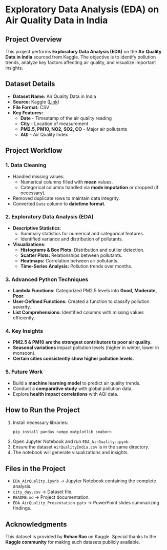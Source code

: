 # **Exploratory Data Analysis (EDA) on Air Quality Data in India**

## **Project Overview**
This project performs **Exploratory Data Analysis (EDA)** on the **Air Quality Data in India** sourced from Kaggle. The objective is to identify pollution trends, analyze key factors affecting air quality, and visualize important insights.

## **Dataset Details**
- **Dataset Name:** Air Quality Data in India
- **Source:** Kaggle ([Link](https://www.kaggle.com/datasets/rohanrao/air-quality-data-in-india))
- **File Format:** CSV
- **Key Features:**
  - **Date** - Timestamp of the air quality reading
  - **City** - Location of measurement
  - **PM2.5, PM10, NO2, SO2, CO** - Major air pollutants
  - **AQI** - Air Quality Index

## **Project Workflow**
### **1. Data Cleaning**
- Handled missing values:
  - Numerical columns filled with **mean** values.
  - Categorical columns handled via **mode imputation** or dropped (if necessary).
- Removed duplicate rows to maintain data integrity.
- Converted `Date` column to **datetime format**.

### **2. Exploratory Data Analysis (EDA)**
- **Descriptive Statistics**:
  - Summary statistics for numerical and categorical features.
  - Identified variance and distribution of pollutants.
- **Visualizations**:
  - **Histograms & Box Plots:** Distribution and outlier detection.
  - **Scatter Plots:** Relationships between pollutants.
  - **Heatmaps:** Correlation between air pollutants.
  - **Time-Series Analysis:** Pollution trends over months.

### **3. Advanced Python Techniques**
- **Lambda Functions:** Categorized PM2.5 levels into **Good, Moderate, Poor**.
- **User-Defined Functions:** Created a function to classify pollution severity.
- **List Comprehensions:** Identified columns with missing values efficiently.

### **4. Key Insights**
- **PM2.5 & PM10 are the strongest contributors to poor air quality.**
- **Seasonal variations** impact pollution levels (higher in winter, lower in monsoon).
- **Certain cities consistently show higher pollution levels.**

### **5. Future Work**
- Build a **machine learning model** to predict air quality trends.
- Conduct a **comparative study** with global pollution data.
- Explore **health impact correlations** with AQI data.

## **How to Run the Project**
1. Install necessary libraries:
   ```bash
   pip install pandas numpy matplotlib seaborn
   ```
2. Open Jupyter Notebook and run `EDA_AirQuality.ipynb`.
3. Ensure the dataset `AirQualityIndia.csv` is in the same directory.
4. The notebook will generate visualizations and insights.

## **Files in the Project**
- `EDA_AirQuality.ipynb` → Jupyter Notebook containing the complete analysis.
- `city_day.csv` → Dataset file.
- `README.md` → Project documentation.
- `EDA_AirQuality_Presentation.pptx` → PowerPoint slides summarizing findings.

## **Acknowledgments**
This dataset is provided by **Rohan Rao** on Kaggle. Special thanks to the **Kaggle community** for making such datasets publicly available.

